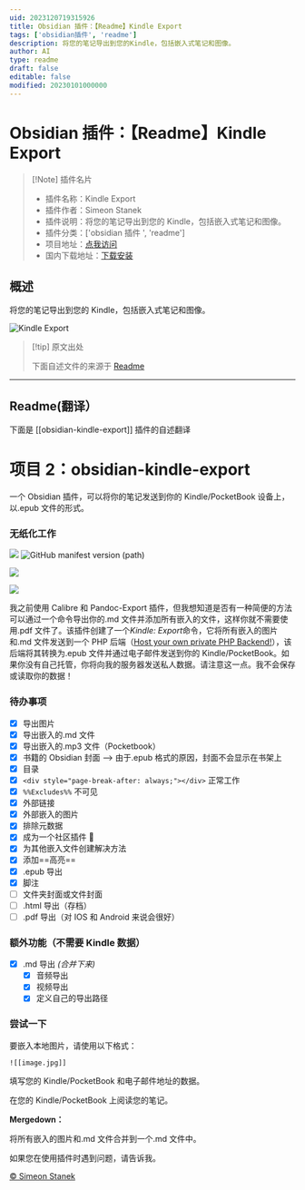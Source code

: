 ```yaml
---
uid: 2023120719315926
title: Obsidian 插件：【Readme】Kindle Export
tags: ['obsidian插件', 'readme']
description: 将您的笔记导出到您的Kindle，包括嵌入式笔记和图像。
author: AI
type: readme
draft: false
editable: false
modified: 20230101000000
---
```


# Obsidian 插件：【Readme】Kindle Export

> [!Note] 插件名片
> - 插件名称：Kindle Export
> - 插件作者：Simeon Stanek
> - 插件说明：将您的笔记导出到您的 Kindle，包括嵌入式笔记和图像。
> - 插件分类：['obsidian 插件 ', 'readme']
> - 项目地址：[点我访问](https://github.com/SimeonLukas/obsidian-kindle-export)
> - 国内下载地址：[下载安装](https://pkmer.cn/products/plugin/pluginMarket/?obsidian-kindle-export)

## 概述

将您的笔记导出到您的 Kindle，包括嵌入式笔记和图像。

![Kindle Export](https://cdn.pkmer.cn/covers/obsidian-kindle-export.gif)

> [!tip] 原文出处
>
>下面自述文件的来源于 [Readme](https://ghproxy.net/https://raw.githubusercontent.com/SimeonLukas/obsidian-kindle-export/main/README.md)
>

---

## Readme(翻译）

下面是 [[obsidian-kindle-export]] 插件的自述翻译

# 项目 2：obsidian-kindle-export

一个 Obsidian 插件，可以将你的笔记发送到你的 Kindle/PocketBook 设备上，以.epub 文件的形式。

### 无纸化工作

![](https://img.shields.io/endpoint?style=flat&url=https%3A%2F%2Fstaneks.de%2Fapps%2Fmd2mobi%2Fcounter&cacheSeconds=3) ![GitHub manifest version (path)](https://img.shields.io/github/manifest-json/v/SimeonLukas/obsidian-kindle-export/main?label=版本)

![](https://cdn.pkmer.cn/covers/obsidian-kindle-export_1_2.gif)

![](https://cdn.pkmer.cn/covers/obsidian-kindle-export_1_3.jpeg!pkmer)

我之前使用 Calibre 和 Pandoc-Export 插件，但我想知道是否有一种简便的方法可以通过一个命令导出你的.md 文件并添加所有嵌入的文件，这样你就不需要使用.pdf 文件了。该插件创建了一个*Kindle: Export*命令，它将所有嵌入的图片和.md 文件发送到一个 PHP 后端（[Host your own private PHP Backend!](https://github.com/SimeonLukas/Obsidian2Kindle)），该后端将其转换为.epub 文件并通过电子邮件发送到你的 Kindle/PocketBook。如果你没有自己托管，你将向我的服务器发送私人数据。请注意这一点。我不会保存或读取你的数据！

### 待办事项

- [x] 导出图片
- [x] 导出嵌入的.md 文件
- [x] 导出嵌入的.mp3 文件（Pocketbook）
- [x] 书籍的 Obsidian 封面 --> 由于.epub 格式的原因，封面不会显示在书架上
- [x] 目录
- [x] ```<div style="page-break-after: always;"></div>``` 正常工作
- [x] ```%%Excludes%%``` 不可见
- [x] 外部链接
- [x] 外部嵌入的图片
- [x] 排除元数据
- [x] 成为一个社区插件 🎉
- [x] 为其他嵌入文件创建解决方法
- [x] 添加==高亮==
- [x] .epub 导出
- [x] 脚注
- [ ] 文件夹封面或文件封面
- [ ] .html 导出（存档）
- [ ] .pdf 导出（对 IOS 和 Android 来说会很好）

### 额外功能（不需要 Kindle 数据）

- [x] .md 导出 *(合并下来)*
     - [x] 音频导出
     - [x] 视频导出
     - [x] 定义自己的导出路径

### 尝试一下

要嵌入本地图片，请使用以下格式：

``` ![[image.jpg]] ```

填写您的 Kindle/PocketBook 和电子邮件地址的数据。

在您的 Kindle/PocketBook 上阅读您的笔记。

**Mergedown：**

将所有嵌入的图片和.md 文件合并到一个.md 文件中。

如果您在使用插件时遇到问题，请告诉我。

[© Simeon Stanek](https://staneks.de)
